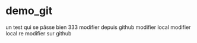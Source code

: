 # demo_git
un test qui se pâsse bien 333
modifier depuis github
modifier local
modifier local
re modifier sur github
